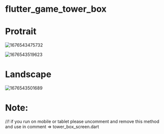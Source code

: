 # flutter_game_tower_box


# Protrait 
![1676543475732](https://user-images.githubusercontent.com/62875771/219343579-01591d73-8ae6-4d6e-8b6c-364be21df44b.jpg)

![1676543519623](https://user-images.githubusercontent.com/62875771/219344533-fe729cb7-60cd-42f4-9bf8-9e1aec39a579.jpg)


# Landscape 
![1676543501689](https://user-images.githubusercontent.com/62875771/219344247-bcabcf26-a01a-4072-8b86-daf9d0da1992.jpg)



# Note:
  //! if you run on mobile or tablet please uncomment and remove this method and use in comment => tower_box_screen.dart



